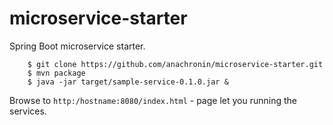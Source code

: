 # microservice-starter
Spring Boot microservice starter.

        $ git clone https://github.com/anachronin/microservice-starter.git
        $ mvn package
        $ java -jar target/sample-service-0.1.0.jar & 

Browse to <code>http:/hostname:8080/index.html</code> - page let you running the services.
